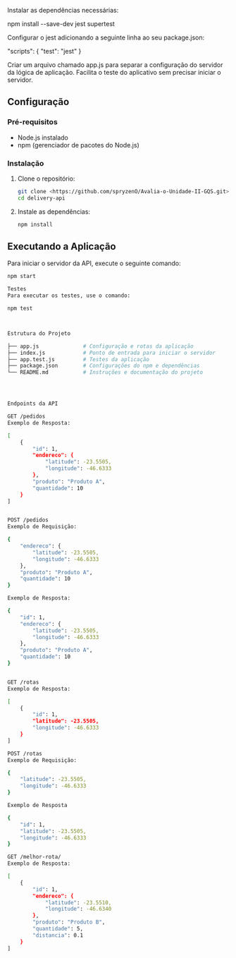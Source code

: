 Instalar as dependências necessárias:

npm install --save-dev jest supertest

Configurar o jest adicionando a seguinte linha ao seu package.json:

"scripts": {
  "test": "jest"
}

Criar um arquivo chamado app.js para separar a configuração do servidor da lógica de aplicação. Facilita o teste do aplicativo sem precisar iniciar o servidor.



## Configuração

### Pré-requisitos

- Node.js instalado
- npm (gerenciador de pacotes do Node.js)

### Instalação

1. Clone o repositório:
    ```bash
    git clone <https://github.com/spryzenO/Avalia-o-Unidade-II-GQS.git>
    cd delivery-api
    ```

2. Instale as dependências:
    ```bash
    npm install
    ```

## Executando a Aplicação

Para iniciar o servidor da API, execute o seguinte comando:
```bash
npm start

Testes
Para executar os testes, use o comando:

npm test



Estrutura do Projeto

├── app.js              # Configuração e rotas da aplicação
├── index.js            # Ponto de entrada para iniciar o servidor
├── app.test.js         # Testes da aplicação
├── package.json        # Configurações do npm e dependências
└── README.md           # Instruções e documentação do projeto




Endpoints da API

GET /pedidos
Exemplo de Resposta:

[
    {
        "id": 1,
        "endereco": {
            "latitude": -23.5505,
            "longitude": -46.6333
        },
        "produto": "Produto A",
        "quantidade": 10
    }
]


POST /pedidos
Exemplo de Requisição:

{
    "endereco": {
        "latitude": -23.5505,
        "longitude": -46.6333
    },
    "produto": "Produto A",
    "quantidade": 10
}

Exemplo de Resposta:

{
    "id": 1,
    "endereco": {
        "latitude": -23.5505,
        "longitude": -46.6333
    },
    "produto": "Produto A",
    "quantidade": 10
}


GET /rotas
Exemplo de Resposta:

[
    {
        "id": 1,
        "latitude": -23.5505,
        "longitude": -46.6333
    }
]

POST /rotas
Exemplo de Requisição:

{
    "latitude": -23.5505,
    "longitude": -46.6333
}

Exemplo de Resposta

{
    "id": 1,
    "latitude": -23.5505,
    "longitude": -46.6333
}

GET /melhor-rota/
Exemplo de Resposta:

[
    {
        "id": 1,
        "endereco": {
            "latitude": -23.5510,
            "longitude": -46.6340
        },
        "produto": "Produto B",
        "quantidade": 5,
        "distancia": 0.1
    }
]
